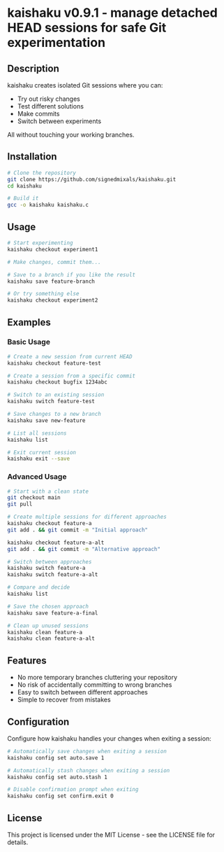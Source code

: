 # kaishaku v0.9.1 - manage detached HEAD sessions for safe Git experimentation


## Description

kaishaku creates isolated Git sessions where you can:
- Try out risky changes
- Test different solutions
- Make commits
- Switch between experiments

All without touching your working branches.

## Installation

```bash
# Clone the repository
git clone https://github.com/signedmixals/kaishaku.git
cd kaishaku

# Build it
gcc -o kaishaku kaishaku.c
```

## Usage

```bash
# Start experimenting
kaishaku checkout experiment1

# Make changes, commit them...

# Save to a branch if you like the result
kaishaku save feature-branch

# Or try something else
kaishaku checkout experiment2
```

## Examples

### Basic Usage

```bash
# Create a new session from current HEAD
kaishaku checkout feature-test

# Create a session from a specific commit
kaishaku checkout bugfix 1234abc

# Switch to an existing session
kaishaku switch feature-test

# Save changes to a new branch
kaishaku save new-feature

# List all sessions
kaishaku list

# Exit current session
kaishaku exit --save
```

### Advanced Usage

```bash
# Start with a clean state
git checkout main
git pull

# Create multiple sessions for different approaches
kaishaku checkout feature-a
git add . && git commit -m "Initial approach"

kaishaku checkout feature-a-alt
git add . && git commit -m "Alternative approach"

# Switch between approaches
kaishaku switch feature-a
kaishaku switch feature-a-alt

# Compare and decide
kaishaku list

# Save the chosen approach
kaishaku save feature-a-final

# Clean up unused sessions
kaishaku clean feature-a
kaishaku clean feature-a-alt
```

## Features

- No more temporary branches cluttering your repository
- No risk of accidentally committing to wrong branches
- Easy to switch between different approaches
- Simple to recover from mistakes

## Configuration

Configure how kaishaku handles your changes when exiting a session:

```bash
# Automatically save changes when exiting a session
kaishaku config set auto.save 1

# Automatically stash changes when exiting a session
kaishaku config set auto.stash 1

# Disable confirmation prompt when exiting
kaishaku config set confirm.exit 0
```


## License

This project is licensed under the MIT License - see the LICENSE file for details.

